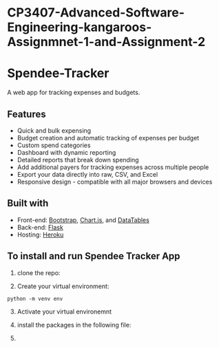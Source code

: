 # CP3407-Advanced-Software-Engineering-kangaroos-Assignmnet-1-and-Assignment-2

# Spendee-Tracker
A web app for tracking expenses and budgets.

## Features
  * Quick and bulk expensing
  * Budget creation and automatic tracking of expenses per budget
  * Custom spend categories
  * Dashboard with dynamic reporting
  * Detailed reports that break down spending
  * Add additional payers for tracking expenses across multiple people
  * Export your data directly into raw, CSV, and Excel
  * Responsive design - compatible with all major browsers and devices

## Built with
  * Front-end: [Bootstrap](https://getbootstrap.com/), [Chart.js](https://www.chartjs.org/), and [DataTables](https://datatables.net/)
  * Back-end: [Flask](https://flask.palletsprojects.com)
  * Hosting: [Heroku](https://www.heroku.com)


## To install and run Spendee Tracker App
  
  1. clone the repo:


  2. Create your virtual environment:

    python -m venv env


  3.  Activate your virtual environemnt 



  4.  install the packages in the following file:


  5. 